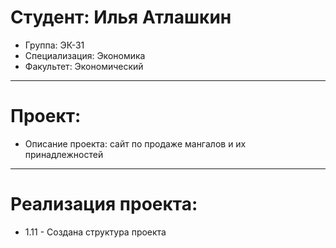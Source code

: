 # Студент: Илья Атлашкин
- Группа: ЭК-31
- Специализация: Экономика
- Факультет: Экономический
---
# Проект: 
- Описание проекта: сайт по продаже мангалов и их принадлежностей
---
# Реализация проекта:
- 1.11 - Создана структура проекта
